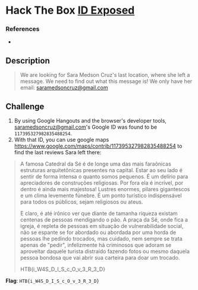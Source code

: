 # Hack The Box [ID Exposed](https://app.hackthebox.eu/challenges/131)
### References
* 
## Description
> We are looking for Sara Medson Cruz's last location, where she left a message. We need to find out what this message is! We only have her email: saramedsoncruz@gmail.com
## Challenge
1. By using Google Hangouts and the browser's developer tools, saramedsoncruz@gmail.com's Google ID was found to be `117395327982835488254`.
2. With that ID, you can use google maps https://www.google.com/maps/contrib/117395327982835488254 to find the last reviews Sara left there:

> A famosa Catedral da Sé é de longe uma das mais faraônicas estruturas arquitetônicas presentes na capital. Estar ao seu lado é sentir de forma intensa o quanto somos pequenos. É um delírio para apreciadores de construções religiosas. Por fora ela é incrível, por dentro é ainda mais majestosa! Lustres enormes, pilares gigantescos e um clima levemente fúnebre. É um ponto turístico indispensável para todos os públicos, sejam religiosos ou ateus.
>
> E claro, é até irônico ver que diante de tamanha riqueza existam centenas de pessoas mendigando o pão. A praça da Sé, onde fica a igreja, é repleta de pessoas em situação de vulnerabilidade social, não se espante se for abordado ou abordada por uma horda de pessoas lhe pedindo trocados, mas cuidado, nem sempre se trata apenas de "pedir", infelizmente há criminosos que adoram se aproveitar daquele turista distraído fazendo fotos ou mesmo daquela pessoa bondosa que vai abrir sua carteira para doar um trocado.
>
> HTB{i_W4S_D_I_S_c_O_v_3_R_3_D}

**Flag**: `HTB{i_W4S_D_I_S_c_O_v_3_R_3_D}`